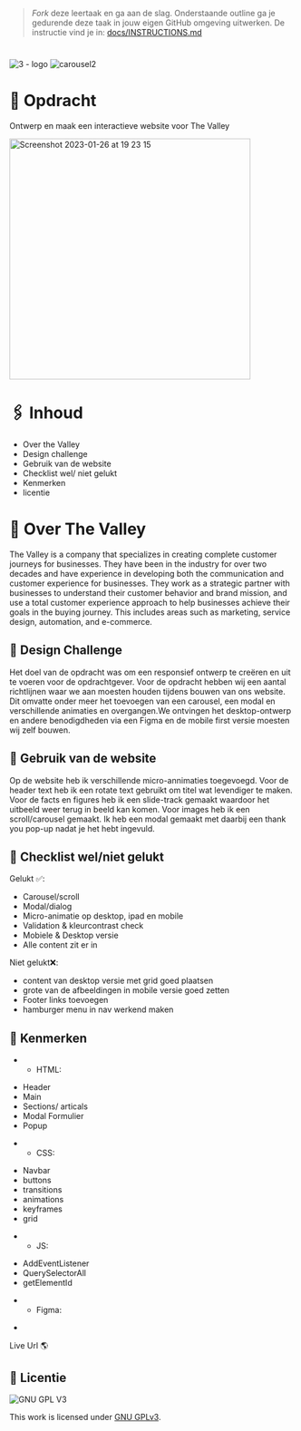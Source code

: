> _Fork_ deze leertaak en ga aan de slag. Onderstaande outline ga je gedurende deze taak in jouw eigen GitHub omgeving uitwerken. De instructie vind je in: [docs/INSTRUCTIONS.md](docs/INSTRUCTIONS.md)

# 
![3 - logo](https://user-images.githubusercontent.com/94745953/214565507-c6e94061-476d-41bf-a17c-d84e5eb8757e.png)
![carousel2](https://user-images.githubusercontent.com/94745953/214565828-e25c04c6-84a2-4db4-bc92-d4acaccbd22b.PNG)

# 🔖 Opdracht
Ontwerp en maak een interactieve website voor The Valley

<img width="425" alt="Screenshot 2023-01-26 at 19 23 15" src="https://user-images.githubusercontent.com/94745953/214918410-5a31a7ac-249a-42af-963c-8493f8ffee64.png">



# 🖇 Inhoud
- Over the Valley
- Design challenge
- Gebruik van de website
- Checklist wel/ niet gelukt
- Kenmerken
- licentie


# 🏦 Over The Valley
The Valley is a company that specializes in creating complete customer journeys for businesses. They have been in the industry for over two decades and have experience in developing both the communication and customer experience for businesses. They work as a strategic partner with businesses to understand their customer behavior and brand mission, and use a total customer experience approach to help businesses achieve their goals in the buying journey. This includes areas such as marketing, service design, automation, and e-commerce.

## 🎨 Design Challenge

Het doel van de opdracht was om een responsief ontwerp te creëren en uit te voeren voor de opdrachtgever. Voor de opdracht hebben wij een aantal richtlijnen waar we aan moesten houden tijdens bouwen van ons website. Dit omvatte onder meer het toevoegen van een carousel, een modal en verschillende animaties en overgangen.We ontvingen het desktop-ontwerp en andere benodigdheden via een Figma en de mobile first versie moesten wij zelf bouwen. 

## 📝 Gebruik van de website

Op de website heb ik verschillende micro-annimaties toegevoegd. Voor de header text heb ik een rotate text gebruikt om titel wat levendiger te maken. 
Voor de facts en figures heb ik een slide-track gemaakt waardoor het uitbeeld weer terug in beeld kan komen. Voor images heb ik een scroll/carousel gemaakt. Ik heb een modal gemaakt met daarbij een thank you pop-up nadat je het hebt ingevuld. 


## 👀 Checklist wel/niet gelukt 

Gelukt ✅:

- Carousel/scroll
- Modal/dialog
- Micro-animatie op desktop, ipad en mobile
- Validation & kleurcontrast check
- Mobiele & Desktop versie
- Alle content zit er in

Niet gelukt❌:
- content van desktop versie met grid goed plaatsen
- grote van de afbeeldingen in mobile versie goed zetten
- Footer links toevoegen
- hamburger menu in nav werkend maken






## 🔎 Kenmerken
 * * HTML:
- Header
- Main
- Sections/ articals
- Modal Formulier
- Popup

* * CSS:
- Navbar
- buttons
- transitions
- animations
- keyframes
- grid

* * JS:
- AddEventListener
- QuerySelectorAll
- getElementId

* * Figma:
- 

Live Url 🌎


## 👾 Licentie

![GNU GPL V3](https://www.gnu.org/graphics/gplv3-127x51.png)

This work is licensed under [GNU GPLv3](./LICENSE).
